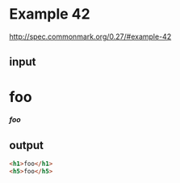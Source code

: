 # Example 42

http://spec.commonmark.org/0.27/#example-42

## input

# foo ##################################
##### foo ##

## output

```html
<h1>foo</h1>
<h5>foo</h5>
```
